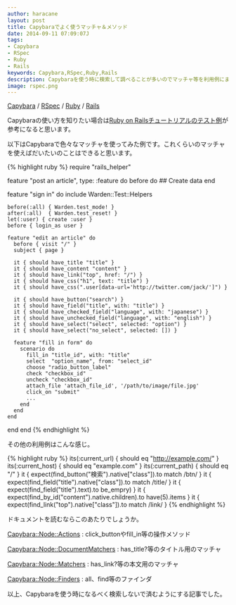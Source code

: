 ```yaml
---
author: haracane
layout: post
title: Capybaraでよく使うマッチャ＆メソッド
date: 2014-09-11 07:09:07J
tags:
- Capybara
- RSpec
- Ruby
- Rails
keywords: Capybara,RSpec,Ruby,Rails
description: Capybaraを使う時に検索して調べることが多いのでマッチャ等を利用例にまとめました。
image: rspec.png
---
```

<!-- tag_links -->
[Capybara](/tags/capybara/) / [RSpec](/tags/rspec/) / [Ruby](/tags/ruby/) / [Rails](/tags/rails/)

<!-- content -->
Capybaraの使い方を知りたい場合は[Ruby on Railsチュートリアルのテスト例](http://railstutorial.jp/chapters/static-pages?version=4.0#sec-first_tests)が参考になると思います。

以下はCapybaraで色々なマッチャを使ってみた例です。これくらいのマッチャを使えばだいたいのことはできると思います。

{% highlight ruby %}
require "rails_helper"

feature "post an article", type: :feature do
  before do
    ## Create data
  end

  feature "sign in" do
    include Warden::Test::Helpers

    before(:all) { Warden.test_mode! }
    after(:all)  { Warden.test_reset! }
    let(:user) { create :user }
    before { login_as user }

    feature "edit an article" do
      before { visit "/" }
      subject { page }

      it { should have_title "title" }
      it { should have_content "content" }
      it { should have_link("top", href: "/") }
      it { should have_css("h1", text: "title") }
      it { should have_css(".user[data-url='http://twitter.com/jack/']") }

      it { should have_button("search") }
      it { should have_field("title", with: "title") }
      it { should have_checked_field("language", with: "japanese") }
      it { should have_unchecked_field("language", with: "english") }
      it { should have_select("select", selected: "option") }
      it { should have_select("no_select", selected: []) }

      feature "fill in form" do
        scenario do
          fill_in "title_id", with: "title"
          select  "option_name", from: "select_id"
          choose "radio_button_label"
          check "checkbox_id"
          uncheck "checkbox_id"
          attach_file 'attach_file_id', '/path/to/image/file.jpg'
          click_on "submit"
          ...
        end
      end
    end
  end
end
{% endhighlight %}


その他の利用例はこんな感じ。

{% highlight ruby %}
its(:current_url) { should eq "http://example.com/" }
its(:current_host) { should eq "example.com" }
its(:current_path) { should eq "/" }
it { expect(find_button("検索").native["class"]).to match /btn/ }
it { expect(find_field("title").native["class"]).to match /title/ }
it { expect(find_field("title").text).to be_empry) }
it { expect(find_by_id("content").native.children).to have(5).items }
it { expect(find_link("top").native["class"]).to match /link/ }
{% endhighlight %}

ドキュメントを読むならこのあたりでしょうか。

[Capybara::Node::Actions](http://rubydoc.info/github/jnicklas/capybara/master/Capybara/Node/Actions)
: click_buttonやfill_in等の操作メソッド

[Capybara::Node::DocumentMatchers](http://rubydoc.info/github/jnicklas/capybara/master/Capybara/Node/DocumentMatchers)
: has_title?等のタイトル用のマッチャ

[Capybara::Node::Matchers](http://rubydoc.info/github/jnicklas/capybara/master/Capybara/Node/Matchers)
: has_link?等の本文用のマッチャ

[Capybara::Node::Finders](http://rubydoc.info/github/jnicklas/capybara/master/Capybara/Node/Finders)
: all、find等のファインダ

以上、Capybaraを使う時になるべく検索しないで済むようにする記事でした。
